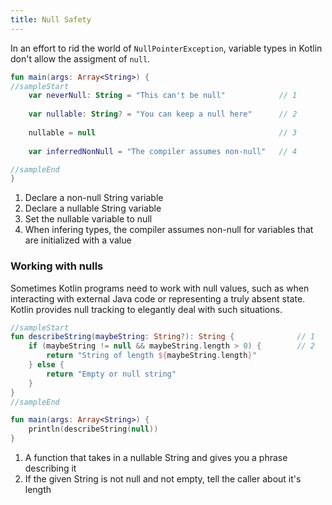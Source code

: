 ```yaml
---
title: Null Safety
---
```



In an effort to rid the world of `NullPointerException`, variable types in Kotlin don't allow the assigment of `null`.

<div class="sample" markdown="1">

```kotlin
fun main(args: Array<String>) {
//sampleStart
    var neverNull: String = "This can't be null"            // 1
    
    var nullable: String? = "You can keep a null here"      // 2
    
    nullable = null                                         // 3
    
    var inferredNonNull = "The compiler assumes non-null"   // 4

//sampleEnd
}
```

</div>

1. Declare a non-null String variable
2. Declare a nullable String variable
3. Set the nullable variable to null
4. When infering types, the compiler assumes non-null for variables that are initialized with a value

### Working with nulls

Sometimes Kotlin programs need to work with null values, such as when interacting with external Java code or
representing a truly absent state.  Kotlin provides null tracking to elegantly deal with such situations.

<div class="sample" markdown="1">

```kotlin
//sampleStart
fun describeString(maybeString: String?): String {              // 1
    if (maybeString != null && maybeString.length > 0) {        // 2
        return "String of length ${maybeString.length}"
    } else {
        return "Empty or null string"
    }
}
//sampleEnd

fun main(args: Array<String>) {
    println(describeString(null))
}
```

</div>


1. A function that takes in a nullable String and gives you a phrase describing it
2. If the given String is not null and not empty, tell the caller about it's length

    
    